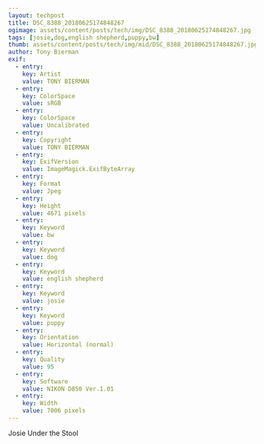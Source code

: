 ```yaml
---
layout: techpost
title: DSC_8388_20180625174848267
ogimage: assets/content/posts/tech/img/DSC_8388_20180625174848267.jpg
tags: [josie,dog,english shepherd,puppy,bw]
thumb: assets/content/posts/tech/img/mid/DSC_8388_20180625174848267.jpg
author: Tony Bierman
exif:
  - entry:
    key: Artist
    value: TONY BIERMAN
  - entry:
    key: ColorSpace
    value: sRGB
  - entry:
    key: ColorSpace
    value: Uncalibrated
  - entry:
    key: Copyright
    value: TONY BIERMAN
  - entry:
    key: ExifVersion
    value: ImageMagick.ExifByteArray
  - entry:
    key: Format
    value: Jpeg
  - entry:
    key: Height
    value: 4671 pixels
  - entry:
    key: Keyword
    value: bw
  - entry:
    key: Keyword
    value: dog
  - entry:
    key: Keyword
    value: english shepherd
  - entry:
    key: Keyword
    value: josie
  - entry:
    key: Keyword
    value: puppy
  - entry:
    key: Orientation
    value: Horizontal (normal)
  - entry:
    key: Quality
    value: 95
  - entry:
    key: Software
    value: NIKON D850 Ver.1.01     
  - entry:
    key: Width
    value: 7006 pixels
---
```

<p class="h4">Josie Under the Stool</p>